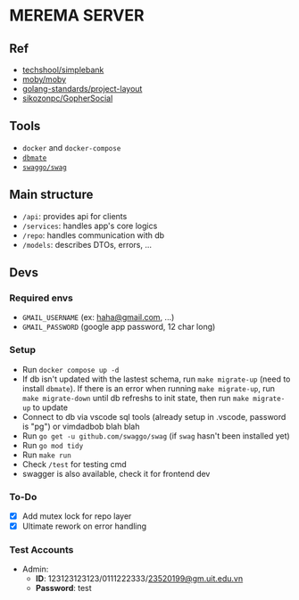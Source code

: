 # MEREMA SERVER

## Ref
- [techshool/simplebank](https://github.com/techschool/simplebank)
- [moby/moby](https://github.com/moby/moby)
- [golang-standards/project-layout](https://github.com/golang-standards/project-layout)
- [sikozonpc/GopherSocial](https://github.com/sikozonpc/GopherSocial)

## Tools
- `docker` and `docker-compose`
- [`dbmate`](https://github.com/amacneil/dbmate)
- [`swaggo/swag`](https://github.com/swaggo/swag)

## Main structure

- `/api`: provides api for clients
- `/services`: handles app's core logics
- `/repo`: handles communication with db
- `/models`: describes DTOs, errors, ...

## Devs

### Required envs
- `GMAIL_USERNAME` (ex: haha@gmail.com, ...) 
- `GMAIL_PASSWORD` (google app password, 12 char long)

### Setup
- Run `docker compose up -d`
- If db isn't updated with the lastest schema, run `make migrate-up` (need to install `dbmate`). If there is an error when running `make migrate-up`, run `make migrate-down` until db refreshs to init state, then run `make migrate-up` to update 
- Connect to db via vscode sql tools (already setup in .vscode, password is "pg") or vimdadbob blah blah
- Run `go get -u github.com/swaggo/swag` (if `swag` hasn't been installed yet)
- Run `go mod tidy`
- Run `make run`
- Check `/test` for testing cmd
- swagger is also available, check it for frontend dev

### To-Do
- [x] Add mutex lock for repo layer
- [x] Ultimate rework on error handling

### Test Accounts
- Admin: 
  - **ID**: 123123123123/0111222333/23520199@gm.uit.edu.vn
  - **Password**: test